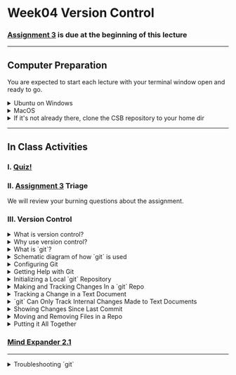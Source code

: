 # Week04 Version Control

### [Assignment 3](../assignments/assignment_3.md) is due at the beginning of this lecture

___

## Computer Preparation

You are expected to start each lecture with your terminal window open and ready to go.

<details><summary>Ubuntu on Windows</summary>
<p>

  * If the Windows Terminal or Ubuntu app are not installed, then follow [these instructions](https://github.com/cbirdlab/wlsUBUNTU_settings/blob/master/README.md)

  * Open an Ubuntu window in Windows Terminal.  _We will not use `gitbash` unless you can't get Ubuntu running._ After logging in, You are in your home directory.

  * It's always a good idea to keep your apps in `Ubuntu` up to date. _The first time you do this, it could take a long time to finish. After that, if you do this when you log in, it should go quickly._
    ```bash
    sudo apt update
    sudo apt upgrade
    ```


</p>
</details>

<details><summary>MacOS</summary>
<p>

  * Open a terminal window

  * If you haven't already, install [homebrew](https://brew.sh/).  You will be able to use homebrew to install linux software, such as `tree`, which is used in the slide show.


</p>
</details>


<details><summary>If it's not already there, clone the CSB repository to your home dir</summary>
<p>

We will use the [open source files that accompany the CSB text book](https://github.com/tamucc-comp-bio-2022/CSB) in lectures and assignments.

If the `CSB` directory does not exist in your home directory (check with `ls`), then run the following code to clone the [`CSB` repository](https://github.com/tamucc-comp-bio-2022/CSB) into your home directory:

1. Open a terminal window
	* For Win laptops, use `Windows Terminal` to open Ubunutu.  
	* For Mac laptops, open your `Terminal`.

2. Run the code line by line in the code block below
```bash
# check that you're in home dir, you should be there when you log in
pwd

# if you are not in your home dir, then move there
cd ~

# if pwd does not return `/home/yourusername` then let Dr. Bird know
pwd

# clone the CSB repository to your home dir
git clone git@github.com:tamucc-comp-bio-2022/CSB.git
```

The repository is named CSB, and it contains all of the example files and directories necessary to conduct the exercises in the text book.

</p>
</details>


___

## In Class Activities

### I. [Quiz!](https://forms.office.com/Pages/ResponsePage.aspx?id=8frLNKZngUepylFOslULZlFZdbyVx8RLiPt1GobhHnlUNU1IUUg4Nzc1SU9KQVNRTVc0TU0xMFI1Sy4u)

### II. [Assignment 3](../assignments/assignment_3.md) Triage

We will review your burning questions about the assignment.

### III. Version Control

<details><summary>What is version control?</summary>

* A tool to record changes to your files and directory structure
  * additions, deletions, changes, etc

---

  </p>
  </details>

<details><summary>Why use version control?</summary>

* Organize project, especially with multiple people
  * e.g., student, advisor, committee members, collaborators
  * efficient
* Recover old versions of work (undo)
* No need for 10 versions of each of your files

---
</p>
</details>

<details><summary>What is `git`?</summary>

`git` is a version control tool and [`GitHub`](https://github.com) is a website that uses `git`.  `git` is popular, free, open source, and [`GitHub`](https://github.com) is a paid service that is free for educational use.  Fun fact, the [person who made linux os](https://en.wikipedia.org/wiki/Linus_Torvalds) created `git` to version control his and others work on linux.  Thus, `git` is in the "DNA" of linux.

![alt text](Week04_files/gitlogo.jpg)
![alt text](Week04_files/githublogo.jpg)

---
</p>
</details>

<details><summary>Schematic diagram of how `git` is used</summary>

Git is *distributed* and a full copy of the history of changes resides on every instance of the *repository*

![alt text](https://github.com/tamucc-comp-bio/fall_2019/blob/master/lectures/Week04_files/distributedvcs.png)

---
</p>
</details>

<details><summary>Configuring Git</summary>

Viewing your current `git` settings:

```bash
$ git config --list

user.name=Chris Bird
user.email=cbird808@gmail.com
core.repositoryformatversion=0
core.filemode=true
core.bare=false
core.logallrefupdates=true
```

Updating your user.name, email, etc...

```bash
$ git config --global user.name "Chris Bird"
$ git config --global user.email cbird808@gmail.com
$ git config --global color.ui true
```

---
</p>
</details>

<details><summary>Getting Help with Git</summary>

Besides a [duckduckgo](https://duckduckgo.com/) search,

```bash
$ git help
$ man git
```

---
</p>
</details>

<details><summary>Initializing a Local `git` Repository</summary>

1. Initializing a repository only needs to be done once.  Any directory (dir) can become a `git` repository (repo). `git` cannot version control if you do not make a dir a repo.  Let us make the `~/CSB/git/sandbox/originspecies` directory a `git` repository:

```bash
$ cd ~/CSB/git/sandbox
$ mkdir originspecies
$ cd originspecies
$ git init

  Initialized empty git repository in /home/cbird/CSB/git/sandbox/originspecies/.git/
```

2. Checking the status of a repo:

```bash
$ git status

On branch master

Initial commit

nothing to commit (create/copy files and use "git add" to track)
```

---
</p>
</details>

<details><summary>Making and Tracking Changes In a `git` Repo</summary>

1. Create a file called `origin.txt` in your repo as follows:

```bash
$ echo "An Abstract of an Essay on the Origin of Species and Varieties Through Natural Selection" > origin.txt
```

2. View file contents:

```bash
$ cat origin.txt

An Abstract of an Essay on the Origin of Species and Varieties Through Natural Selection
```

  So far, `git` has not tracked anything we did.  We need to tell it to record the changes. `git` will only track the files you tell it to track.

3. Set `origin.txt` for `git` tracking then check the repo status:
```bash
$ git add origin.txt
$ git status

On branch master

No commits yet

Changes to be committed:
  (use "git rm --cached <file>..." to unstage)

        new file:   origin.txt
```

We have yet to actually save a snapshot of our updates.  You should `git commit` your changes at the end of every session, when you have a working script, or when you can succinctly describe the changes you made.

4. Creating a snapshot of the project:
```bash
$ git commit -m "started the book"

[master (root-commit) a90fea2] started the book
 1 file changed, 1 insertion(+)
 create mode 100644 origin.txt
```

  The `-m` option stands for "message".  The message is there to help you know how this version is different than the previous one should you need to recover an older version in the future.  The message should be short but sufficiently descriptive.

5. Show the repo history:
```bash
$ git log

commit a90fea2df1a59e635fba3c09a0cc0f1dfe78b2d9   #this number is the fingerprint of the commit
Author: Chris Bird <cbird808@gmail.com>
Date:   Fri Sep 27 08:24:34 2019 -0500

    started the book
```

---
</p>
</details>

<details><summary>Tracking a Change in a Text Document</summary>

1. Let us change the text in our tracked document

```bash
$ echo "On the Origin of Species, by Means of Natural Selection, or the Preservation of Favoured Races in the Struggle for Life" > origin.txt
$ git status

On branch master
Changes not staged for commit:
  (use "git add <file>..." to update what will be committed)
  (use "git checkout -- <file>..." to discard changes in working directory)

        modified:   origin.txt

no changes added to commit (use "git add" and/or "git commit -a")
```

2. Both add and commit need to be executed to update the repo

```bash
$ git add .
$ git commit -m "Changed the title as suggested by Murray"

[master 5b762fe] Changed the title as suggested by Murray
 1 file changed, 1 insertion(+), 1 deletion(-)
```

3. View the log history again after the commit

```bash
$ git log

commit 5b762fec87bd70db9bdd0d54620b8e4728927a36
Author: Chris Bird <cbird808@gmail.com>
Date:   Fri Sep 27 08:36:22 2019 -0500

    Changed the title as suggested by Murray

commit a90fea2df1a59e635fba3c09a0cc0f1dfe78b2d9
Author: Chris Bird <cbird808@gmail.com>
Date:   Fri Sep 27 08:24:34 2019 -0500

    started the book
```

Notice that both commits are logged and each has the "fingerprint" id.

That is the majority of the commands you will use in git: `git add`,  `git commit`

---
</p>
</details>

<details><summary>`git` Can Only Track Internal Changes Made to Text Documents</summary>

It is important to note that `git` is made to track human-readable text files.  A human-readable text file will be readable by your text editor. Files that are binary (`docx`, etc) cannot be tracked by `git` in the same way that text files can.

1. Everybody use your text editor (notepad++ or bbedit) and try to open a MS Word doc

---
</p>
</details>

<details><summary>Showing Changes Since Last Commit</summary>


  We will use the `sed` command to find the ends of lines ( a `$` in regex) and replace them with a period (a `\.` in regex).  The `-i` argument tells `sed` to change the input file rather than outputting a text stream.

  Then use the `git` argument `diff` to show all changes *since the last commit*.  


  ```bash
  $ sed -i 's/$/\./' origin.txt
  $ git diff

  # now change it back
  $ sed -i 's/\.$//' origin.txt
  ```

  If you do not see any differences, then you did not change the repo by adding a file or changing the text in `origin.txt`

  Note that the previous version is marked with an `a/` and the newer version is labeled `b`/.  The addition and subtraction of files are marked with `+` and `-`

---
</p>
</details>

<details><summary>Moving and Removing Files in a Repo</summary>

you need to tell `git` when you remove or move version controlled files

  ```bash
  $ git mv origin.txt origins.txt
  $ git rm *.txt

  # note that you can skip git add and go straight to commit after this
  $ git commit -m "deleted text files"
  $ git log
  ```

  ---
</p>
</details>

<details><summary>Putting it All Together</summary>

Let us review what we have learned by making a new project in your sandbox and initializing the repo

  ```bash
  $ cd ~/CSB/git/sandbox
  $ rm originspcies
  $ mkdir newproject
  $ cd newproject
  $ git init
  $ git status
  # make changes to repo, then track changes by:
  $ git add --all
  $ git commit -m "my descriptive message"
  ```

---
</p>
</details>

### [Mind Expander 2.1](https://forms.office.com/Pages/ResponsePage.aspx?id=8frLNKZngUepylFOslULZlFZdbyVx8RLiPt1GobhHnlUMVJSRE4zRVpFOElBVTUzMTVVNFZBNkRGVy4u)

---

<details><summary> Troubleshooting `git`</summary>

Git can get confused if you are not dilligent in your pattern of adding and comitting changes and it will be neccessary to troublshoot conflicts.

<details><summary>Amending an Incomplete Commit
  Incomplete commits can occur when files are not removed within git, changes are made but not added, etc..  The solution is to rectify these conflicts.

  ```bash
  # make file
  $ touch barnacles.txt

  # mistakenly commit changes without adding
  $ git commit -m "added barnacles.txt"

  On branch master
  Untracked files:
          barnacles.txt

  nothing added to commit but untracked files present

  # fix by adding then committing
  $ git add barnacles.txt
  $ git commit -m "added barnacles.txt"
  ```

<details><summary>Unstaging Files</summary>
  You may have added files to the snapshot staging area by mistake.  To unstage them:
  (do not type this in, it is an example)
  ```bash
  git reset HEAD filetounstage.txt
  ```

---
</p>
</details>

<details><summary>Remote Repositories (GitHub)</summary>

1. Cloning a repository:
  ```bash
  git clone ADD YOUR HOMEWORK REPO LINK HERE
  ```

2. Move into your repository, change it, add and commit the changes

3. Push changes from local repository back to central repository on GitHub
  ```bash
  git push
  ```




![alt text](https://github.com/tamucc-comp-bio/fall_2019/blob/master/lectures/Week04_files/git_common_commands.png)
---
</p>
</details>


## [EXAM 1  Due 9/25](https://classroom.github.com/a/jp--K3BZ)  

### Initializing Exam

1. Clone your repository for this exam to your local computer.

	* If you have a Win10 computer, then I want you to clone your Exam 1 repo into the windows `Documents` directory. Here is pseudocode to help you get there in your terminal.

	```bash
	# replace YOUR_WINDOWS_USERNAME with your actual user name
	cd /mnt/c/Users/YOUR_WINDOWS_USERNAME/Documents
	```

	* If you are unsure of your Win10 user name, hit tab twice after typing in the file path up to `Users/` to see the options.  You could alternatively right click on your `Documents` folder in the file explorer, select `Properties` and then the `Location` tab to see its file path.  Your Win10 user name is the name of the directory that `Documents` is inside of.

	* If you have a Mac computer, then I want you to clone your Exam 1 repo into your home dir.

	```bash
	cd ~
	```
